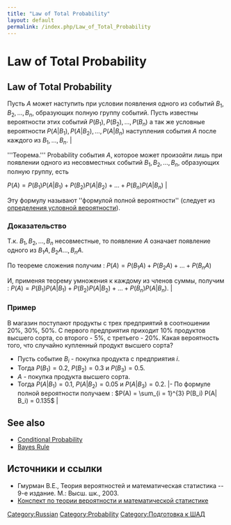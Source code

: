 ```yaml
---
title: "Law of Total Probability"
layout: default
permalink: /index.php/Law_of_Total_Probability
---
```


# Law of Total Probability

## Law of Total Probability

Пусть $A$ может наступить при условии появления одного из событий $B_1, B_2, ..., B_n$, образующих полную группу событий. Пусть известны вероятности этих событий $P(B_1), P(B_2), ..., P(B_n)$ а так же условные вероятности $P(A| B_1), P(A|B_2), ..., P(A|B_n)$ наступления события $A$ после каждого из $B_1, ..., B_n$.  |

'''Теорема.''' Probability события $A$, которое может произойти лишь при появлении одного из несовместных событий $B_1, B_2, ..., B_n$, образующих полную группу, есть

$P(A) = P(B_1) P(A| B_1) + P(B_2) P(A|B_2) + ... + P(B_n) P(A|B_n)$ |

Эту формулу называют ''формулой полной вероятности'' (следует из [определения условной вероятности](Условная_вероятность)).


### Доказательство
Т.к. $B_1, B_2, ..., B_n$ несовместные, то появление $A$ означает появление одного из $B_1 A, B_2 A ..., B_n A$. 

По теореме сложения получим 
: $P(A) = P(B_1 A) + P(B_2 A) + ... + P(B_n A)$

И, применяя теорему умножения к каждому из членов суммы, получим
: $P(A) = P(B_1) P(A| B_1) + P(B_2) P(A|B_2) + ... + P(B_n) P(A|B_n)$. |

### Пример
В магазин поступают продукты с трех предприятий в соотношении 20%, 30%, 50%. С первого предприятия приходит 10% продуктов высшего сорта, со второго - 5%, с третьего - 20%. Какая вероятность того, что случайно купленный продукт высшего сорта?

- Пусть событие $B_i$ - покупка продукта с предприятия $i$. 
- Тогда $P(B_1) = 0.2$, $P(B_2) = 0.3$ и $P(B_3) = 0.5$. 
- $A$ - покупка продукта высшего сорта. 
- Тогда $P(A| B_1) = 0.1$, $P(A|B_2) = 0.05$ и $P(A|B_3) = 0.2$.  |- По формуле полной вероятности получаем
: $P(A) = \sum_{i = 1}^{3} P(B_i) P(A| B_i) = 0.135$ |

## See also
- [Conditional Probability](Conditional_Probability)
- [Bayes Rule](Bayes_Rule)


## Источники и ссылки
- Гмурман В.Е., Теория вероятностей и математическая статистика -- 9-е издание. М.: Высш. шк., 2003.
- [Конспект по теории вероятности и математической статистике](http://www.dropbox.com/s/j9yxtvkd0ns5eot/Probability_and_Statistics_exams_c.pdf#13)

[Category:Russian](Category_Russian)
[Category:Probability](Category_Probability)
[Category:Подготовка к ШАД](Category_Подготовка_к_ШАД)